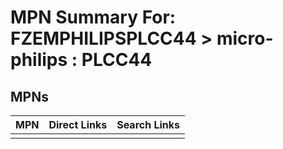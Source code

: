 



# MPN Summary For: FZEMPHILIPSPLCC44 > micro-philips : PLCC44

## MPNs
  

|MPN|Direct Links|Search Links|
| :--- | :--- | :--- |
||||

